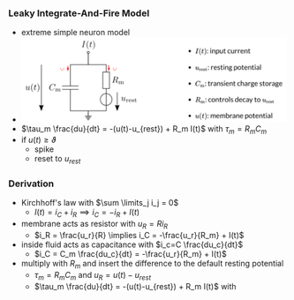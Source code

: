 ### Leaky Integrate-And-Fire Model
+ extreme simple neuron model
+ ![](../../../../z_images/Pasted%20image%2020250616112630.png)
+ $\tau_m \frac{du}{dt} = -(u(t)-u_{rest}) + R_m I(t)$ with $\tau_m = R_m C_m$
+ if $u(t) \ge \vartheta$
	+ spike
	+ reset to $u_{rest}$
### Derivation
+ Kirchhoff's law with $\sum \limits_j i_j = 0$
	+ $I(t) = i_C + i_R \implies i_C = -i_R + I(t)$
+ membrane acts as resistor with $u_R=R i_R$
	+ $i_R = \frac{u_r}{R} \implies i_C = -\frac{u_r}{R_m} + I(t)$
+ inside fluid acts as capacitance with $i_c=C \frac{du_c}{dt}$
	+ $i_C = C_m \frac{du_c}{dt} = -\frac{u_r}{R_m} + I(t)$
+ multiply with $R_m$ and insert the difference to the default resting potential
	+ $\tau_m = R_m C_m$ and $u_R=u(t)-u_{rest}$
	+ $\tau_m \frac{du}{dt} = -(u(t)-u_{rest}) + R_m I(t)$ with 
